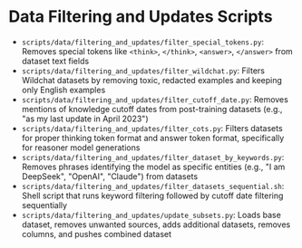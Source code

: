 # Data Filtering and Updates Scripts

* `scripts/data/filtering_and_updates/filter_special_tokens.py`: Removes special tokens like `<think>`, `</think>`, `<answer>`, `</answer>` from dataset text fields
* `scripts/data/filtering_and_updates/filter_wildchat.py`: Filters Wildchat datasets by removing toxic, redacted examples and keeping only English examples
* `scripts/data/filtering_and_updates/filter_cutoff_date.py`: Removes mentions of knowledge cutoff dates from post-training datasets (e.g., "as my last update in April 2023")
* `scripts/data/filtering_and_updates/filter_cots.py`: Filters datasets for proper thinking token format and answer token format, specifically for reasoner model generations
* `scripts/data/filtering_and_updates/filter_dataset_by_keywords.py`: Removes phrases identifying the model as specific entities (e.g., "I am DeepSeek", "OpenAI", "Claude") from datasets
* `scripts/data/filtering_and_updates/filter_datasets_sequential.sh`: Shell script that runs keyword filtering followed by cutoff date filtering sequentially
* `scripts/data/filtering_and_updates/update_subsets.py`: Loads base dataset, removes unwanted sources, adds additional datasets, removes columns, and pushes combined dataset